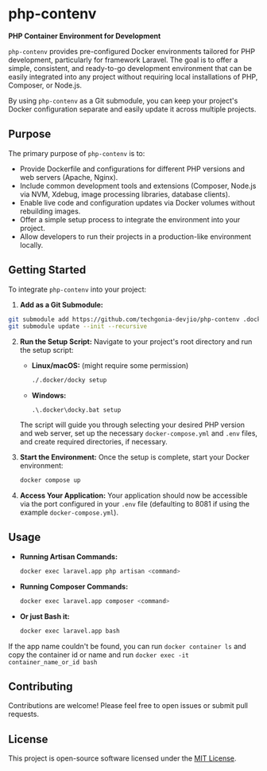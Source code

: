 # php-contenv

**PHP Container Environment for Development**

`php-contenv` provides pre-configured Docker environments tailored for PHP development, particularly for framework Laravel. The goal is to offer a simple, consistent, and ready-to-go development environment that can be easily integrated into any project without requiring local installations of PHP, Composer, or Node.js.

By using `php-contenv` as a Git submodule, you can keep your project's Docker configuration separate and easily update it across multiple projects.

## Purpose

The primary purpose of `php-contenv` is to:

* Provide Dockerfile and configurations for different PHP versions and web servers (Apache, Nginx).
* Include common development tools and extensions (Composer, Node.js via NVM, Xdebug, image processing libraries, database clients).
* Enable live code and configuration updates via Docker volumes without rebuilding images.
* Offer a simple setup process to integrate the environment into your project.
* Allow developers to run their projects in a production-like environment locally.


## Getting Started

To integrate `php-contenv` into your project:

1.  **Add as a Git Submodule:**
```bash
git submodule add https://github.com/techgonia-devjio/php-contenv .docker
git submodule update --init --recursive
```

2.  **Run the Setup Script:**
    Navigate to your project's root directory and run the setup script:
    * **Linux/macOS:** (might require some permission)
        ```bash
        ./.docker/docky setup
        ```
    * **Windows:**
        ```batch
        .\.docker\docky.bat setup
        ```
    The script will guide you through selecting your desired PHP version and web server, set up the necessary `docker-compose.yml` and `.env` files, and create required directories, if necessary.

3.  **Start the Environment:**
    Once the setup is complete, start your Docker environment:
    ```bash
    docker compose up
    ```

4.  **Access Your Application:**
    Your application should now be accessible via the port configured in your `.env` file (defaulting to 8081 if using the example `docker-compose.yml`).

## Usage

* **Running Artisan Commands:**
    ```bash
    docker exec laravel.app php artisan <command>
    ```
* **Running Composer Commands:**
    ```bash
    docker exec laravel.app composer <command>
    ```
* **Or just Bash it:**
    ```bash
    docker exec laravel.app bash
    ```
 
If the app name couldn't be found, you can run `docker container ls` and copy the container id or name and run `docker exec -it container_name_or_id bash`


## Contributing

Contributions are welcome! Please feel free to open issues or submit pull requests.

## License

This project is open-source software licensed under the [MIT License](LICENSE).
